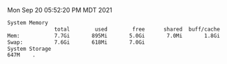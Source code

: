 Mon Sep 20 05:52:20 PM MDT 2021
```bash
System Memory
               total        used        free      shared  buff/cache   available
Mem:           7.7Gi       895Mi       5.0Gi       7.0Mi       1.8Gi       6.5Gi
Swap:          7.6Gi       618Mi       7.0Gi
System Storage
647M	.
```
